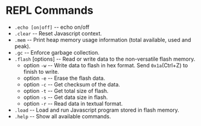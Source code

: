 REPL Commands
=============

* `.echo [on|off]` -- echo on/off
* `.clear` -- Reset Javascript context.
* `.mem` -- Print heap memory usage information (total available, used and peak).
* `.gc` -- Enforce garbage collection.
* `.flash` [options] -- Read or write data to the non-versatile flash memory.
  * option `-w` -- Write data to flash in hex format. Send `0x1a`(Ctrl+Z) to finish to write.
  * option `-e` -- Erase the flash data.
  * option `-c` -- Get checksum of the data.
  * option `-t` -- Get total size of flash.
  * option `-s` -- Get data size in flash.
  * option `-r` -- Read data in textual format.
* `.load` -- Load and run Javascript program stored in flash memory.
* `.help` -- Show all available commands.

